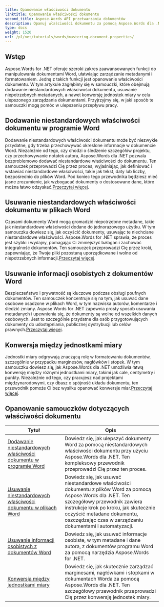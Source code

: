 ```yaml
---
title: Opanowanie właściwości dokumentu
linktitle: Opanowanie właściwości dokumentu
second_title: Aspose.Words API przetwarzania dokumentów
description: Opanuj właściwości dokumentu za pomocą Aspose.Words dla .NET. Naucz się dodawać, usuwać i konwertować jednostki miary w dokumentach Word dzięki tym łatwym do naśladowania samouczkom.
type: docs
weight: 1520
url: /pl/net/tutorials/words/mastering-document-properties/
---
```

## Wstęp  

Aspose.Words for .NET oferuje szeroki zakres zaawansowanych funkcji do manipulowania dokumentami Word, ułatwiając zarządzanie metadanymi i formatowaniem. Jedną z takich funkcji jest opanowanie właściwości dokumentu. W tym artykule zagłębimy się w samouczki, które obejmują dodawanie niestandardowych właściwości dokumentu, usuwanie niepotrzebnych metadanych, a nawet konwersję jednostek miary w celu ulepszonego zarządzania dokumentami. Przyjrzyjmy się, w jaki sposób te samouczki mogą pomóc w ulepszeniu przepływu pracy.

## Dodawanie niestandardowych właściwości dokumentu w programie Word  

Dodawanie niestandardowych właściwości dokumentu może być niezwykle przydatne, gdy trzeba przechowywać określone informacje w dokumencie Word. Niezależnie od tego, czy chodzi o śledzenie szczegółów projektu, czy przechowywanie notatek autora, Aspose.Words dla .NET pozwala bezproblemowo dodawać niestandardowe właściwości do dokumentu. Ten samouczek przeprowadzi Cię przez proces, wyjaśniając, jak definiować i wstawiać niestandardowe właściwości, takie jak tekst, daty lub liczby, bezpośrednio do plików Word. Pod koniec tego przewodnika będziesz mieć jasne zrozumienie, jak wzbogacać dokumenty o dostosowane dane, które można łatwo odzyskać.[Przeczytaj więcej](./adding-custom-document-properties-in-word/).

## Usuwanie niestandardowych właściwości dokumentu w plikach Word  

Czasami dokumenty Word mogą gromadzić niepotrzebne metadane, takie jak niestandardowe właściwości dodane do jednorazowego użytku. W tym samouczku dowiesz się, jak oczyścić dokumenty, usuwając te niechciane niestandardowe właściwości. Aspose.Words for .NET sprawia, że proces jest szybki i wydajny, pomagając Ci zmniejszyć bałagan i zachować integralność dokumentów. Ten samouczek przeprowadzi Cię przez kroki, zapewniając, że Twoje pliki pozostaną uporządkowane i wolne od niepotrzebnych informacji.[Przeczytaj więcej](./remove-custom-document-properties-in-word-files/).

## Usuwanie informacji osobistych z dokumentów Word  

 Bezpieczeństwo i prywatność są kluczowe podczas obsługi poufnych dokumentów. Ten samouczek koncentruje się na tym, jak usuwać dane osobowe osadzone w plikach Word, w tym nazwiska autorów, komentarze i śledzić zmiany. Aspose.Words for .NET zapewnia prosty sposób usuwania metadanych i upewnienia się, że dokumenty są wolne od wszelkich danych osobowych. Jest to szczególnie przydatne dla osób przygotowujących dokumenty do udostępniania, publicznej dystrybucji lub celów prawnych.[Przeczytaj więcej](./remove-personal-information-word-document/).

## Konwersja między jednostkami miary  

 Jednostki miary odgrywają znaczącą rolę w formatowaniu dokumentów, szczególnie w przypadku marginesów, nagłówków i stopek. W tym samouczku dowiesz się, jak Aspose.Words dla .NET umożliwia łatwą konwersję między różnymi jednostkami miary, takimi jak cale, centymetry i punkty. Niezależnie od tego, czy pracujesz nad projektami międzynarodowymi, czy dbasz o spójność układu dokumentu, ten przewodnik pomoże Ci bez wysiłku opanować konwersje miar.[Przeczytaj więcej](./converting-between-measurement-units/).

 ## Opanowanie samouczków dotyczących właściwości dokumentu
| Tytuł | Opis |
| --- | --- |
| [Dodawanie niestandardowych właściwości dokumentu w programie Word](./adding-custom-document-properties-in-word/) | Dowiedz się, jak ulepszyć dokumenty Word za pomocą niestandardowych właściwości dokumentu przy użyciu Aspose.Words dla .NET. Ten kompleksowy przewodnik przeprowadzi Cię przez ten proces. |
| [Usuwanie niestandardowych właściwości dokumentu w plikach Word](./remove-custom-document-properties-in-word-files/) | Dowiedz się, jak usuwać niestandardowe właściwości dokumentu z plików Word za pomocą Aspose.Words dla .NET. Ten szczegółowy przewodnik zawiera instrukcje krok po kroku, jak skutecznie oczyścić metadane dokumentu, oszczędzając czas w zarządzaniu dokumentami i automatyzacji. |
| [Usuwanie informacji osobistych z dokumentów Word](./remove-personal-information-word-document/) | Dowiedz się, jak usuwać informacje osobiste, w tym metadane i dane autora, z dokumentów programu Word za pomocą narzędzia Aspose.Words for .NET. |
| [Konwersja między jednostkami miary](./converting-between-measurement-units/) | Dowiedz się, jak skutecznie zarządzać marginesami, nagłówkami i stopkami w dokumentach Worda za pomocą Aspose.Words dla .NET. Ten szczegółowy przewodnik przeprowadzi Cię przez konwersję jednostek miary. |

